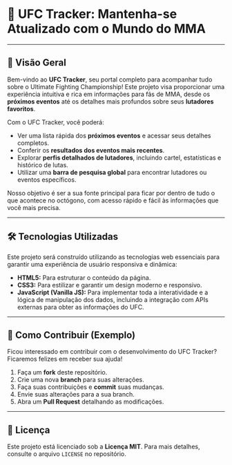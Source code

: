 # 🥊 UFC Tracker: Mantenha-se Atualizado com o Mundo do MMA

---

## 🚀 Visão Geral

Bem-vindo ao **UFC Tracker**, seu portal completo para acompanhar tudo sobre o Ultimate Fighting Championship! Este projeto visa proporcionar uma experiência intuitiva e rica em informações para fãs de MMA, desde os **próximos eventos** até os detalhes mais profundos sobre seus **lutadores favoritos**.

Com o UFC Tracker, você poderá:

* Ver uma lista rápida dos **próximos eventos** e acessar seus detalhes completos.
* Conferir os **resultados dos eventos mais recentes**.
* Explorar **perfis detalhados de lutadores**, incluindo cartel, estatísticas e histórico de lutas.
* Utilizar uma **barra de pesquisa global** para encontrar lutadores ou eventos específicos.

Nosso objetivo é ser a sua fonte principal para ficar por dentro de tudo o que acontece no octógono, com acesso rápido e fácil às informações que você mais precisa.

---

## 🛠️ Tecnologias Utilizadas

Este projeto será construído utilizando as tecnologias web essenciais para garantir uma experiência de usuário responsiva e dinâmica:

* **HTML5:** Para estruturar o conteúdo da página.
* **CSS3:** Para estilizar e garantir um design moderno e responsivo.
* **JavaScript (Vanilla JS):** Para implementar toda a interatividade e a lógica de manipulação dos dados, incluindo a integração com APIs externas para obter as informações do UFC.

---

## 🤝 Como Contribuir (Exemplo)

Ficou interessado em contribuir com o desenvolvimento do UFC Tracker? Ficaremos felizes em receber sua ajuda!

1.  Faça um **fork** deste repositório.
2.  Crie uma nova **branch** para suas alterações.
3.  Faça suas contribuições e **commit** suas mudanças.
4.  Envie suas alterações para a sua branch.
5.  Abra um **Pull Request** detalhando as modificações.

---

## 📜 Licença

Este projeto está licenciado sob a **Licença MIT**. Para mais detalhes, consulte o arquivo `LICENSE` no repositório.

